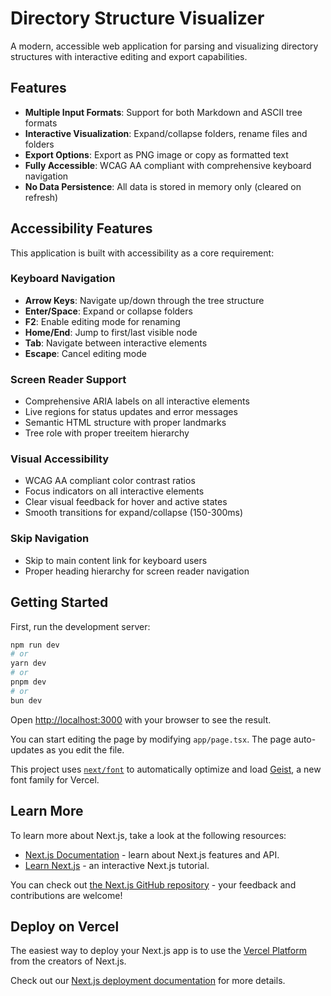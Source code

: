 # Directory Structure Visualizer

A modern, accessible web application for parsing and visualizing directory structures with interactive editing and export capabilities.

## Features

- **Multiple Input Formats**: Support for both Markdown and ASCII tree formats
- **Interactive Visualization**: Expand/collapse folders, rename files and folders
- **Export Options**: Export as PNG image or copy as formatted text
- **Fully Accessible**: WCAG AA compliant with comprehensive keyboard navigation
- **No Data Persistence**: All data is stored in memory only (cleared on refresh)

## Accessibility Features

This application is built with accessibility as a core requirement:

### Keyboard Navigation
- **Arrow Keys**: Navigate up/down through the tree structure
- **Enter/Space**: Expand or collapse folders
- **F2**: Enable editing mode for renaming
- **Home/End**: Jump to first/last visible node
- **Tab**: Navigate between interactive elements
- **Escape**: Cancel editing mode

### Screen Reader Support
- Comprehensive ARIA labels on all interactive elements
- Live regions for status updates and error messages
- Semantic HTML structure with proper landmarks
- Tree role with proper treeitem hierarchy

### Visual Accessibility
- WCAG AA compliant color contrast ratios
- Focus indicators on all interactive elements
- Clear visual feedback for hover and active states
- Smooth transitions for expand/collapse (150-300ms)

### Skip Navigation
- Skip to main content link for keyboard users
- Proper heading hierarchy for screen reader navigation

## Getting Started

First, run the development server:

```bash
npm run dev
# or
yarn dev
# or
pnpm dev
# or
bun dev
```

Open [http://localhost:3000](http://localhost:3000) with your browser to see the result.

You can start editing the page by modifying `app/page.tsx`. The page auto-updates as you edit the file.

This project uses [`next/font`](https://nextjs.org/docs/app/building-your-application/optimizing/fonts) to automatically optimize and load [Geist](https://vercel.com/font), a new font family for Vercel.

## Learn More

To learn more about Next.js, take a look at the following resources:

- [Next.js Documentation](https://nextjs.org/docs) - learn about Next.js features and API.
- [Learn Next.js](https://nextjs.org/learn) - an interactive Next.js tutorial.

You can check out [the Next.js GitHub repository](https://github.com/vercel/next.js) - your feedback and contributions are welcome!

## Deploy on Vercel

The easiest way to deploy your Next.js app is to use the [Vercel Platform](https://vercel.com/new?utm_medium=default-template&filter=next.js&utm_source=create-next-app&utm_campaign=create-next-app-readme) from the creators of Next.js.

Check out our [Next.js deployment documentation](https://nextjs.org/docs/app/building-your-application/deploying) for more details.

